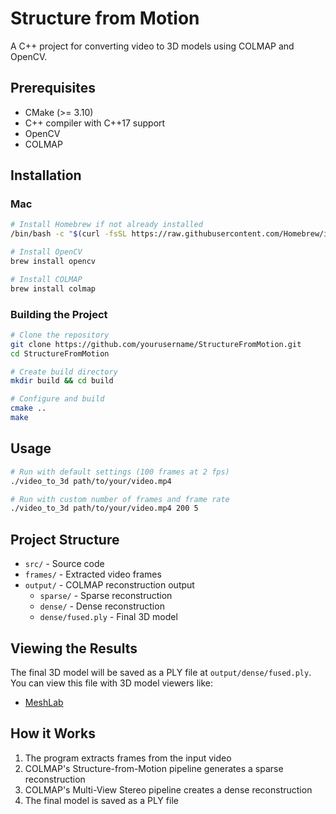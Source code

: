 # Structure from Motion

A C++ project for converting video to 3D models using COLMAP and OpenCV.

## Prerequisites

- CMake (>= 3.10)
- C++ compiler with C++17 support
- OpenCV
- COLMAP

## Installation

### Mac

```bash
# Install Homebrew if not already installed
/bin/bash -c "$(curl -fsSL https://raw.githubusercontent.com/Homebrew/install/HEAD/install.sh)"

# Install OpenCV
brew install opencv

# Install COLMAP
brew install colmap

```

### Building the Project

```bash
# Clone the repository
git clone https://github.com/yourusername/StructureFromMotion.git
cd StructureFromMotion

# Create build directory
mkdir build && cd build

# Configure and build
cmake ..
make
```

## Usage

```bash
# Run with default settings (100 frames at 2 fps)
./video_to_3d path/to/your/video.mp4

# Run with custom number of frames and frame rate
./video_to_3d path/to/your/video.mp4 200 5
```

## Project Structure

- `src/` - Source code
- `frames/` - Extracted video frames
- `output/` - COLMAP reconstruction output
  - `sparse/` - Sparse reconstruction
  - `dense/` - Dense reconstruction
  - `dense/fused.ply` - Final 3D model

## Viewing the Results

The final 3D model will be saved as a PLY file at `output/dense/fused.ply`. You can view this file with 3D model viewers like:

- [MeshLab](https://www.meshlab.net/)

## How it Works

1. The program extracts frames from the input video
2. COLMAP's Structure-from-Motion pipeline generates a sparse reconstruction
3. COLMAP's Multi-View Stereo pipeline creates a dense reconstruction
4. The final model is saved as a PLY file
